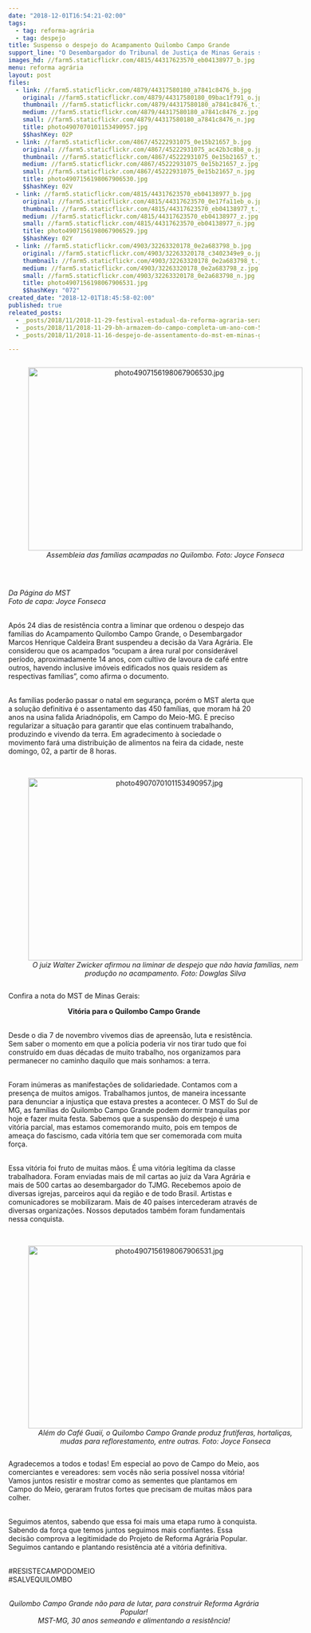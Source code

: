 ```yaml
---
date: "2018-12-01T16:54:21-02:00"
tags:
  - tag: reforma-agrária
  - tag: despejo
title: Suspenso o despejo do Acampamento Quilombo Campo Grande
support_line: "O Desembargador do Tribunal de Justiça de Minas Gerais suspendeu a reintegração de posse dada no dia 7 de novembro, pelo Juiz Walter Zwicker Esbaille Jr"
images_hd: //farm5.staticflickr.com/4815/44317623570_eb04138977_b.jpg
menu: reforma agrária
layout: post
files:
  - link: //farm5.staticflickr.com/4879/44317580180_a7841c8476_b.jpg
    original: //farm5.staticflickr.com/4879/44317580180_09bac1f791_o.jpg
    thumbnail: //farm5.staticflickr.com/4879/44317580180_a7841c8476_t.jpg
    medium: //farm5.staticflickr.com/4879/44317580180_a7841c8476_z.jpg
    small: //farm5.staticflickr.com/4879/44317580180_a7841c8476_n.jpg
    title: photo4907070101153490957.jpg
    $$hashKey: 02P
  - link: //farm5.staticflickr.com/4867/45222931075_0e15b21657_b.jpg
    original: //farm5.staticflickr.com/4867/45222931075_ac42b3c8b8_o.jpg
    thumbnail: //farm5.staticflickr.com/4867/45222931075_0e15b21657_t.jpg
    medium: //farm5.staticflickr.com/4867/45222931075_0e15b21657_z.jpg
    small: //farm5.staticflickr.com/4867/45222931075_0e15b21657_n.jpg
    title: photo4907156198067906530.jpg
    $$hashKey: 02V
  - link: //farm5.staticflickr.com/4815/44317623570_eb04138977_b.jpg
    original: //farm5.staticflickr.com/4815/44317623570_0e17fa11eb_o.jpg
    thumbnail: //farm5.staticflickr.com/4815/44317623570_eb04138977_t.jpg
    medium: //farm5.staticflickr.com/4815/44317623570_eb04138977_z.jpg
    small: //farm5.staticflickr.com/4815/44317623570_eb04138977_n.jpg
    title: photo4907156198067906529.jpg
    $$hashKey: 02Y
  - link: //farm5.staticflickr.com/4903/32263320178_0e2a683798_b.jpg
    original: //farm5.staticflickr.com/4903/32263320178_c3402349e9_o.jpg
    thumbnail: //farm5.staticflickr.com/4903/32263320178_0e2a683798_t.jpg
    medium: //farm5.staticflickr.com/4903/32263320178_0e2a683798_z.jpg
    small: //farm5.staticflickr.com/4903/32263320178_0e2a683798_n.jpg
    title: photo4907156198067906531.jpg
    $$hashKey: "072"
created_date: "2018-12-01T18:45:58-02:00"
published: true
releated_posts:
  - _posts/2018/11/2018-11-29-festival-estadual-da-reforma-agraria-sera-marco-de-resistencia-em-minas-gerais.md
  - _posts/2018/11/2018-11-29-bh-armazem-do-campo-completa-um-ano-com-50-mil-produtos-comercializados.md
  - _posts/2018/11/2018-11-16-despejo-de-assentamento-do-mst-em-minas-gerais-pode-interromper-duas-decadas-de-producao-agroecologica.md

---
```

<div style="text-align:center">
<figure class="image" style="display:inline-block"><img alt="photo4907156198067906530.jpg" height="367" src="//farm5.staticflickr.com/4867/45222931075_0e15b21657_b.jpg" width="550" />
<figcaption><em>Assembleia das fam&iacute;lias acampadas no Quilombo. Foto: Joyce Fonseca</em></figcaption>
</figure>
</div>

<p>&nbsp;</p>

<p><em>Da P&aacute;gina do MST<br />
Foto de capa: Joyce Fonseca</em><br />
&nbsp;</p>

<p>Ap&oacute;s 24 dias de resist&ecirc;ncia contra a liminar que ordenou o despejo das fam&iacute;lias do Acampamento Quilombo Campo Grande, o Desembargador Marcos Henrique Caldeira Brant suspendeu a decis&atilde;o da Vara Agr&aacute;ria. Ele considerou que os acampados &ldquo;ocupam a &aacute;rea rural por consider&aacute;vel per&iacute;odo, aproximadamente 14 anos, com cultivo de lavoura de caf&eacute; entre outros, havendo inclusive im&oacute;veis edificados nos quais residem as respectivas fam&iacute;lias&rdquo;, como afirma o documento.<br />
&nbsp;</p>

<p>As fam&iacute;lias poder&atilde;o passar o natal em seguran&ccedil;a, por&eacute;m o MST alerta que a solu&ccedil;&atilde;o definitiva &eacute; o assentamento das 450 fam&iacute;lias, que moram h&aacute; 20 anos na usina falida Ariadn&oacute;polis, em Campo do Meio-MG. &Eacute; preciso regularizar a situa&ccedil;&atilde;o para garantir que elas continuem trabalhando, produzindo e vivendo da terra. Em agradecimento &agrave;&nbsp;sociedade&nbsp;o movimento far&aacute; uma distribui&ccedil;&atilde;o de alimentos na feira da cidade, neste domingo, 02, a partir de 8 horas.<br />
&nbsp;</p>

<div style="text-align:center">
<figure class="image" style="display:inline-block"><img alt="photo4907070101153490957.jpg" height="366" src="//farm5.staticflickr.com/4879/44317580180_a7841c8476_b.jpg" width="550" />
<figcaption><em>O juiz Walter Zwicker afirmou na liminar de despejo que n&atilde;o havia fam&iacute;lias, nem produ&ccedil;&atilde;o no acampamento. Foto: Dowglas Silva</em></figcaption>
</figure>
</div>

<p>Confira a nota do MST de Minas Gerais:</p>

<p style="text-align: center;"><strong>Vit&oacute;ria para o Quilombo Campo Grande</strong><br />
&nbsp;</p>

<p>Desde o dia 7 de novembro vivemos dias de apreens&atilde;o, luta e resist&ecirc;ncia. Sem saber o momento em que a pol&iacute;cia poderia vir nos tirar tudo que foi constru&iacute;do em duas d&eacute;cadas de muito trabalho, nos organizamos para permanecer no caminho daquilo que mais sonhamos: a terra.<br />
&nbsp;</p>

<p>Foram in&uacute;meras as manifesta&ccedil;&otilde;es de solidariedade. Contamos com a presen&ccedil;a de muitos amigos. Trabalhamos juntos, de maneira incessante para denunciar a injusti&ccedil;a que estava prestes a acontecer. O MST do Sul de MG, as fam&iacute;lias do Quilombo Campo Grande podem dormir tranquilas por hoje e fazer muita festa. Sabemos que a suspens&atilde;o do despejo &eacute; uma vit&oacute;ria parcial, mas estamos comemorando muito, pois em tempos de amea&ccedil;a do fascismo, cada vit&oacute;ria tem que ser comemorada com muita for&ccedil;a.<br />
&nbsp;</p>

<p>Essa vit&oacute;ria foi fruto de muitas m&atilde;os. &Eacute; uma vit&oacute;ria leg&iacute;tima da classe trabalhadora. Foram enviadas mais de mil cartas ao juiz da Vara Agr&aacute;ria e mais de 500 cartas ao desembargador do TJMG. Recebemos apoio de diversas igrejas, parceiros aqui da regi&atilde;o e de todo Brasil. Artistas e comunicadores se mobilizaram. Mais de 40 pa&iacute;ses intercederam atrav&eacute;s de diversas organiza&ccedil;&otilde;es. Nossos deputados tamb&eacute;m foram fundamentais nessa conquista.<br />
&nbsp;</p>

<div style="text-align:center">
<figure class="image" style="display:inline-block"><img alt="photo4907156198067906531.jpg" height="366" src="//farm5.staticflickr.com/4903/32263320178_0e2a683798_b.jpg" width="550" />
<figcaption><em>Al&eacute;m do Caf&eacute; Guai&iacute;, o Quilombo Campo Grande produz frut&iacute;feras, hortali&ccedil;as, mudas para reflorestamento, entre outras. Foto: Joyce Fonseca</em></figcaption>
</figure>
</div>

<p>Agradecemos a todos e todas! Em especial ao povo de Campo do Meio, aos comerciantes e vereadores: sem voc&ecirc;s n&atilde;o seria poss&iacute;vel nossa vit&oacute;ria! Vamos juntos resistir e mostrar como as sementes que plantamos em Campo do Meio, geraram frutos fortes que precisam de muitas m&atilde;os para colher.<br />
&nbsp;</p>

<p>Seguimos atentos, sabendo que essa foi mais uma etapa rumo &agrave; conquista. Sabendo da for&ccedil;a que temos juntos seguimos mais confiantes. Essa decis&atilde;o comprova a legitimidade do Projeto de Reforma Agr&aacute;ria Popular. Seguimos cantando e plantando resist&ecirc;ncia at&eacute; a vit&oacute;ria definitiva.<br />
&nbsp;</p>

<p>#RESISTECAMPODOMEIO<br />
#SALVEQUILOMBO<br />
&nbsp;</p>

<p style="text-align: center;"><em>Quilombo Campo Grande n&atilde;o para de lutar, para construir Reforma Agr&aacute;ria Popular!<br />
MST-MG, 30 anos semeando e alimentando a resist&ecirc;ncia!</em></p>

<p>&nbsp;</p>
